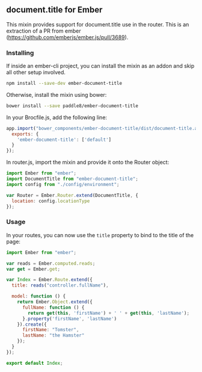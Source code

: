 ## document.title for Ember

This mixin provides support for document.title use in the router. This is an extraction of a PR from ember (https://github.com/emberjs/ember.js/pull/3689).

### Installing

If inside an ember-cli project, you can install the mixin as an addon and skip all other setup involved.

```bash
npm install --save-dev ember-document-title
```

Otherwise, install the mixin using bower:

```bash
bower install --save paddle8/ember-document-title
```

In your Brocfile.js, add the following line:

```javascript
app.import("bower_components/ember-document-title/dist/document-title.amd.js", {
  exports: {
    'ember-document-title': ['default']
  }
});
```

In router.js, import the mixin and provide it onto the Router object:

```javascript
import Ember from "ember";
import DocumentTitle from "ember-document-title";
import config from "./config/environment";

var Router = Ember.Router.extend(DocumentTitle, {
  location: config.locationType
});
```

### Usage

In your routes, you can now use the `title` property to bind to the title of the page:

```javascript
import Ember from "ember";

var reads = Ember.computed.reads;
var get = Ember.get;

var Index = Ember.Route.extend({
  title: reads("controller.fullName"),

  model: function () {
    return Ember.Object.extend({
      fullName: function () {
        return get(this, 'firstName') + ' ' + get(this, 'lastName');
      }.property('firstName', 'lastName')
    }).create({
      firstName: "Tomster",
      lastName: "the Hamster"
    });
  }
});

export default Index;
```
